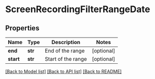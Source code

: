 # ScreenRecordingFilterRangeDate

## Properties
Name | Type | Description | Notes
------------ | ------------- | ------------- | -------------
**end** | **str** | End of the range | [optional] 
**start** | **str** | Start of the range | [optional] 

[[Back to Model list]](../README.md#documentation-for-models) [[Back to API list]](../README.md#documentation-for-api-endpoints) [[Back to README]](../README.md)


